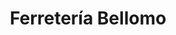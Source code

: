 ---
title: "Ferretería Bellomo"
url: /ciudad-autonoma-de-buenos-aires/ferreteria-bellomo/
shop: Eisenwaren
---